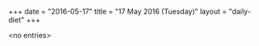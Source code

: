 +++
date = "2016-05-17"
title = "17 May 2016 (Tuesday)"
layout = "daily-diet"
+++


\<no entries\>

